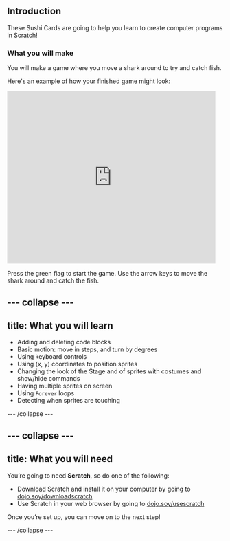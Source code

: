 ## Introduction

These Sushi Cards are going to help you learn to create computer programs in Scratch!

### What you will make

You will make a game where you move a shark around to try and catch fish.

Here's an example of how your finished game might look:
    
<div class="scratch-preview">
  <iframe allowtransparency="true" width="485" height="402" src="https://scratch.mit.edu/projects/embed/205355052/?autostart=false" frameborder="0"></iframe>
</div>

Press the green flag to start the game. Use the arrow keys to move the shark around and catch the fish.

--- collapse ---
---
title: What you will learn
---

* Adding and deleting code blocks
* Basic motion: move in steps, and turn by degrees
* Using keyboard controls
* Using (x, y) coordinates to position sprites
* Changing the look of the Stage and of sprites with costumes and show/hide commands
* Having multiple sprites on screen
* Using `Forever` loops
* Detecting when sprites are touching

--- /collapse ---

--- collapse ---
---
title: What you will need
---

You’re going to need **Scratch**, so do one of the following:

+ Download Scratch and install it on your computer by going to [dojo.soy/downloadscratch](dojo.soy/downloadscratch)
+ Use Scratch in your web browser by going to [dojo.soy/usescratch](dojo.soy/usescratch)

Once you’re set up, you can move on to the next step!

--- /collapse ---